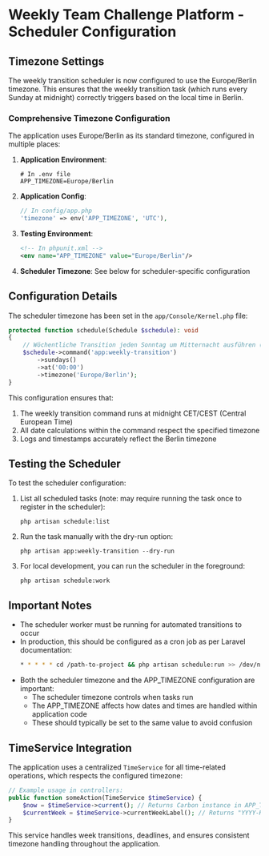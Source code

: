 # Weekly Team Challenge Platform - Scheduler Configuration

## Timezone Settings

The weekly transition scheduler is now configured to use the Europe/Berlin timezone. This ensures that the weekly transition task (which runs every Sunday at midnight) correctly triggers based on the local time in Berlin.

### Comprehensive Timezone Configuration

The application uses Europe/Berlin as its standard timezone, configured in multiple places:

1. **Application Environment**: 
   ```
   # In .env file
   APP_TIMEZONE=Europe/Berlin
   ```

2. **Application Config**:
   ```php
   // In config/app.php
   'timezone' => env('APP_TIMEZONE', 'UTC'),
   ```

3. **Testing Environment**:
   ```xml
   <!-- In phpunit.xml -->
   <env name="APP_TIMEZONE" value="Europe/Berlin"/>
   ```

4. **Scheduler Timezone**: See below for scheduler-specific configuration

## Configuration Details

The scheduler timezone has been set in the `app/Console/Kernel.php` file:

```php
protected function schedule(Schedule $schedule): void
{
    // Wöchentliche Transition jeden Sonntag um Mitternacht ausführen (Europe/Berlin Timezone)
    $schedule->command('app:weekly-transition')
        ->sundays()
        ->at('00:00')
        ->timezone('Europe/Berlin');
}
```

This configuration ensures that:

1. The weekly transition command runs at midnight CET/CEST (Central European Time)
2. All date calculations within the command respect the specified timezone
3. Logs and timestamps accurately reflect the Berlin timezone

## Testing the Scheduler

To test the scheduler configuration:

1. List all scheduled tasks (note: may require running the task once to register in the scheduler):
   ```
   php artisan schedule:list
   ```

2. Run the task manually with the dry-run option:
   ```
   php artisan app:weekly-transition --dry-run
   ```

3. For local development, you can run the scheduler in the foreground:
   ```
   php artisan schedule:work
   ```

## Important Notes

- The scheduler worker must be running for automated transitions to occur
- In production, this should be configured as a cron job as per Laravel documentation:
  ```bash
  * * * * * cd /path-to-project && php artisan schedule:run >> /dev/null 2>&1
  ```
- Both the scheduler timezone and the APP_TIMEZONE configuration are important:
  - The scheduler timezone controls when tasks run
  - The APP_TIMEZONE affects how dates and times are handled within application code
  - These should typically be set to the same value to avoid confusion

## TimeService Integration

The application uses a centralized `TimeService` for all time-related operations, which respects the configured timezone:

```php
// Example usage in controllers:
public function someAction(TimeService $timeService) {
    $now = $timeService->current(); // Returns Carbon instance in APP_TIMEZONE
    $currentWeek = $timeService->currentWeekLabel(); // Returns "YYYY-KWnn" format
}
```

This service handles week transitions, deadlines, and ensures consistent timezone handling throughout the application.
